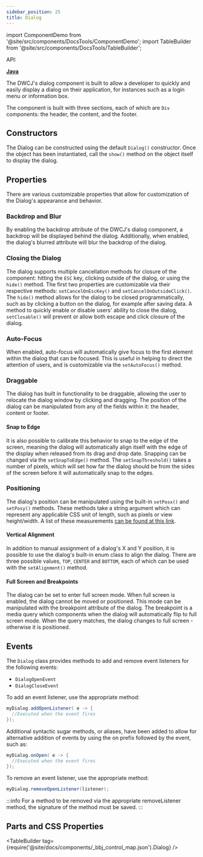 ```yaml
---
sidebar_position: 25 
title: Dialog
---
```


import ComponentDemo from '@site/src/components/DocsTools/ComponentDemo';
import TableBuilder from '@site/src/components/DocsTools/TableBuilder';

<div style={{width: "100%" , display: "flex", justifyContent: "flex-end"}}>
<p style={{color: "gray"}} >API:&nbsp;</p>
<b><a href="https://javadoc.io/static/org.dwcj/dwcj-engine/0.15.0/org/dwcj/controls/dialog/Dialog.html" style={{justifySelf: "flex-end"}}> Java </a></b>
</div>

The DWCJ's dialog component is built to allow a developer to quickly and easily display a dialog on their application, for instances such as a login menu or information box.

The component is built with three sections, each of which are `Div` components: the header, the content, and the footer.

## Constructors

The Dialog can be constructed using the default `Dialog()` constructor. Once the object has been instantiated, call the `show()` method on the object itself to display the dialog.

<ComponentDemo 
path='https://hot.bbx.kitchen/webapp/controlsamples?class=control_demos.dialogdemos.DialogSections' 
javaC='https://raw.githubusercontent.com/DwcJava/ControlSamples/main/src/main/code_snippets/dialog/Sections.txt'
javaE='https://raw.githubusercontent.com/DwcJava/ControlSamples/main/src/main/java/control_demos/dialogdemos/DialogSections.java'
height = '225px'
/>

## Properties

There are various customizable properties that allow for customization of the Dialog's appearance and behavior.

### Backdrop and Blur

By enabling the backdrop attribute of the DWCJ's dialog component, a backdrop will be displayed behind the dialog. Additionally, when enabled, the dialog's blurred attribute will blur the backdrop of the dialog.

<ComponentDemo 
path='https://hot.bbx.kitchen/webapp/controlsamples?class=control_demos.dialogdemos.DialogBackdropBlur' 
javaC='https://raw.githubusercontent.com/DwcJava/ControlSamples/main/src/main/code_snippets/dialog/Blur.txt'
javaE='https://raw.githubusercontent.com/DwcJava/ControlSamples/main/src/main/java/control_demos/dialogdemos/DialogBackdropBlur.java'
height = '300px'
/>

### Closing the Dialog

The dialog supports multiple cancellation methods for closure of the component: hitting the `ESC` key, clicking outside of the dialog, or using the `hide()` method. The first two properties are customizable via their respective methods:
`setCancelOnEscKey()` and `setCancelOnOutsideClick()`. The `hide()` method allows for the dialog to be closed programmatically, such as by clicking a button on the dialog, for example after saving data. A method to quickly enable or disable users' ability to close the dialog, `setClosable()` will prevent or allow both escape and click closure of the dialog.

<ComponentDemo 
path='https://hot.bbx.kitchen/webapp/controlsamples?class=control_demos.dialogdemos.DialogClose' 
javaC='https://raw.githubusercontent.com/DwcJava/ControlSamples/main/src/main/code_snippets/dialog/Close.txt'
javaE='https://raw.githubusercontent.com/DwcJava/ControlSamples/main/src/main/java/control_demos/dialogdemos/DialogClose.java'
height = '350px'
/>

### Auto-Focus

When enabled, auto-focus will automatically give focus to the first element within the dialog that can be focused. This is useful in helping to direct the attention of users, and is customizable via the `setAutoFocus()` method.

<ComponentDemo 
path='https://hot.bbx.kitchen/webapp/controlsamples?class=control_demos.dialogdemos.DialogAutoFocus' 
javaC='https://raw.githubusercontent.com/DwcJava/ControlSamples/main/src/main/code_snippets/dialog/AutoFocus.txt'
javaE='https://raw.githubusercontent.com/DwcJava/ControlSamples/main/src/main/java/control_demos/dialogdemos/DialogAutoFocus.java'
height = '350px'
/>

### Draggable

The dialog has built in functionality to be draggable, allowing the user to relocate the dialog window by clicking and dragging. The position of the dialog can be manipulated from any of the fields within it: the header, content or footer.

#### Snap to Edge
It is also possible to calibrate this behavior to snap to the edge of the screen, meaning the dialog will automatically align itself with the edge of the display when released from its drag and drop date. Snapping can be changed via the `setSnapToEdge()` method. The `setSnapThreshold()` takes a number of pixels, which will set how far the dialog should be from the sides of the screen before it will automatically snap to the edges.  

<ComponentDemo 
path='https://hot.bbx.kitchen/webapp/controlsamples?class=control_demos.dialogdemos.DialogDraggable' 
javaC='https://raw.githubusercontent.com/DwcJava/ControlSamples/main/src/main/code_snippets/dialog/Draggable.txt'
javaE='https://raw.githubusercontent.com/DwcJava/ControlSamples/main/src/main/java/control_demos/dialogdemos/DialogDraggable.java'
height = '350px'
/>

### Positioning

The dialog's position can be manipulated using the built-in `setPosx()` and `setPosy()` methods. These methods take a string argument which can represent any applicable CSS unit of length, such as pixels or view height/width. A list of these measurements [can be found at this link](https://developer.mozilla.org/en-US/docs/Learn/CSS/Building_blocks/Values_and_units#numbers_lengths_and_percentages).

<ComponentDemo 
path='https://hot.bbx.kitchen/webapp/controlsamples?class=control_demos.dialogdemos.DialogPositioning' 
javaC='https://raw.githubusercontent.com/DwcJava/ControlSamples/main/src/main/code_snippets/dialog/Positioning.txt'
javaE='https://raw.githubusercontent.com/DwcJava/ControlSamples/main/src/main/java/control_demos/dialogdemos/DialogPositioning.java'
height = '350px'
/>

#### Vertical Alignment

In addition to manual assignment of a dialog's X and Y position, it is possible to use the dialog's built-in enum class to align the dialog. There are three possible values, `TOP`, `CENTER` and `BOTTOM`, each of which can be used with the `setAlignment()` method. 

<ComponentDemo 
path='https://hot.bbx.kitchen/webapp/controlsamples?class=control_demos.dialogdemos.DialogAlignments' 
javaC='https://raw.githubusercontent.com/DwcJava/ControlSamples/main/src/main/code_snippets/dialog/Alignments.txt'
javaE='https://raw.githubusercontent.com/DwcJava/ControlSamples/main/src/main/java/control_demos/dialogdemos/DialogAlignments.java'
height = '550px'
/>

#### Full Screen and Breakpoints

The dialog can be set to enter full screen mode. When full screen is enabled, the dialog cannot be moved or positioned. This mode can be manipulated with the breakpoint attribute of the dialog. The breakpoint is a media query which components when the dialog will automatically flip to full screen mode. When the query matches, the dialog changes to full screen - otherwise it is positioned.

## Events

The `Dialog` class provides methods to add and remove event listeners for the following events:

- `DialogOpenEvent`
- `DialogCloseEvent`

To add an event listener, use the appropriate method:

```java
myDialog.addOpenListener( e -> {
  //Executed when the event fires
});
```

Additional syntactic sugar methods, or aliases, have been added to allow for alternative addition of events by using the on prefix followed by the event, such as:

```java
myDialog.onOpen( e -> {
  //Executed when the event fires
});
```

To remove an event listener, use the appropriate method:

```java
myDialog.removeOpenListener(listener);
```

:::info
For a method to be removed via the appropriate removeListener method, the signature of the method must be saved.
:::

## Parts and CSS Properties

<TableBuilder tag={require('@site/docs/components/_bbj_control_map.json').Dialog} />